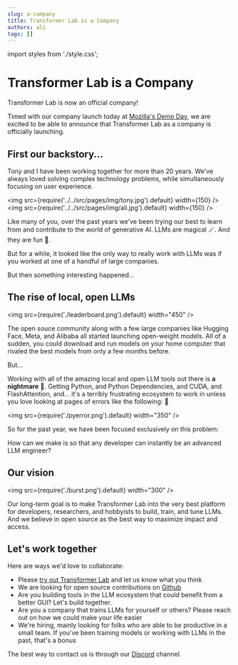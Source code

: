 ```yaml
---
slug: a-company
title: Transformer Lab is a Company
authors: ali
tags: []
---
```


import styles from './style.css';

# Transformer Lab is a Company

Transformer Lab is now an official company!

Timed with our company launch today at [Mozilla's Demo Day](https://future.mozilla.org/builders/), we are excited to be able to announce that Transformer Lab as a company is officially launching.

<!-- truncate -->

## First our backstory...

Tony and I have been working together for more than 20 years. We've always loved solving complex technology problems, while simultaneously focusing on user experience.

<img src={require('../../src/pages/img/tony.jpg').default} width={150} />
<img src={require('../../src/pages/img/ali.jpg').default} width={150} />

Like many of you, over the past years we've been trying our best to learn from and contribute to the world of generative AI. LLMs are magical 🪄. And they are fun 🥳.

But for a while, it looked like the only way to really work with LLMs was if you worked at one of a handful of large companies.

But then something interesting happened...

## The rise of local, open LLMs

<img src={require('./leaderboard.png').default} width="450" />

The open souce community along with a few large companies like Hugging Face, Meta, and Alibaba all started launching open-weight models. All of a sudden, you could download and run models on your home computer that rivaled the best models from only a few months before.

But...

Working with all of the amazing local and open LLM tools out there is **a nightmare** 👿. Getting Python, and Python Dependencies, and CUDA, and FlashAttention, and... it's a terribly frustrating ecosystem to work in unless you love looking at pages of errors like the following: 🤮

<img src={require('./pyerror.png').default} width="350" />

So for the past year, we have been focused exclusively on this problem:

<p style={{fontSize: "20pt", fontWeight: "600", padding: "20px 40px 20px 20px", borderLeft: "6px solid #444"}}>How can we make is so that any developer can instantly be an advanced LLM engineer?</p>

## Our vision

<img src={require('./burst.png').default} width="300" />

Our long-term goal is to make Transformer Lab into the very best platform for developers, researchers, and hobbyists to build, train, and tune LLMs. And we believe in open source as the best way to maximize impact and access.

## Let's work together

Here are ways we'd love to collaborate:

- Please [try out Transformer Lab](http://transformerlab.ai/docs/local/download) and let us know what you think
- We are looking for open source contributions on [Github](https://github.com/transformerlab/transformerlab-app)
- Are you building tools in the LLM ecosystem that could benefit from a better GUI? Let's build together.
- Are you a company that trains LLMs for yourself or others? Please reach out on how we could make your life easier
- We're hiring, mainly looking for folks who are able to be productive in a small team. If you've been training models or working with LLMs in the past, that's a bonus

The best way to contact us is through our [Discord](https://discord.gg/transformerlab) channel.
